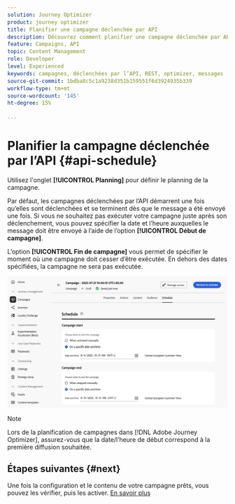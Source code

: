 ```yaml
---
solution: Journey Optimizer
product: journey optimizer
title: Planifier une campagne déclenchée par API
description: Découvrez comment planifier une campagne déclenchée par API.
feature: Campaigns, API
topic: Content Management
role: Developer
level: Experienced
keywords: campagnes, déclenchées par l’API, REST, optimizer, messages
source-git-commit: 1bdba8c5c1a9238d351b159551f6d3924935b339
workflow-type: tm+mt
source-wordcount: '145'
ht-degree: 15%

---
```



# Planifier la campagne déclenchée par l’API {#api-schedule}

Utilisez l&#39;onglet **[!UICONTROL Planning]** pour définir le planning de la campagne.

Par défaut, les campagnes déclenchées par l’API démarrent une fois qu’elles sont déclenchées et se terminent dès que le message a été envoyé une fois. Si vous ne souhaitez pas exécuter votre campagne juste après son déclenchement, vous pouvez spécifier la date et l’heure auxquelles le message doit être envoyé à l’aide de l’option **[!UICONTROL Début de campagne]**.

L’option **[!UICONTROL Fin de campagne]** vous permet de spécifier le moment où une campagne doit cesser d’être exécutée. En dehors des dates spécifiées, la campagne ne sera pas exécutée.

![](assets/api-triggered-schedule.png)

>[!NOTE]
>
>Lors de la planification de campagnes dans [!DNL Adobe Journey Optimizer], assurez-vous que la date/l’heure de début correspond à la première diffusion souhaitée.

## Étapes suivantes {#next}

Une fois la configuration et le contenu de votre campagne prêts, vous pouvez les vérifier, puis les activer. [En savoir plus](review-activate-campaign.md)
